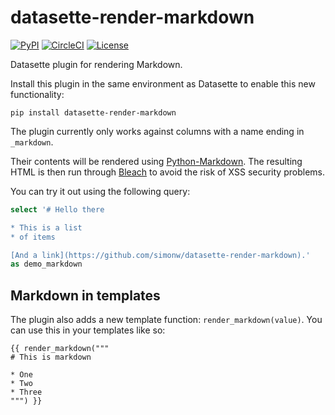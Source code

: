 # datasette-render-markdown

[![PyPI](https://img.shields.io/pypi/v/datasette-render-markdown.svg)](https://pypi.org/project/datasette-render-markdown/)
[![CircleCI](https://circleci.com/gh/simonw/datasette-render-markdown.svg?style=svg)](https://circleci.com/gh/simonw/datasette-render-markdown)
[![License](https://img.shields.io/badge/license-Apache%202.0-blue.svg)](https://github.com/simonw/datasette-render-markdown/blob/master/LICENSE)

Datasette plugin for rendering Markdown.

Install this plugin in the same environment as Datasette to enable this new functionality:

    pip install datasette-render-markdown

The plugin currently only works against columns with a name ending in `_markdown`.

Their contents will be rendered using [Python-Markdown](https://python-markdown.github.io/). The resulting HTML is then run through [Bleach](https://bleach.readthedocs.io/) to avoid the risk of XSS security problems.

You can try it out using the following query:

```sql
select '# Hello there

* This is a list
* of items

[And a link](https://github.com/simonw/datasette-render-markdown).'
as demo_markdown
```

## Markdown in templates

The plugin also adds a new template function: `render_markdown(value)`. You can use this in your templates like so:

```html+jinja
{{ render_markdown("""
# This is markdown

* One
* Two
* Three
""") }}
```
